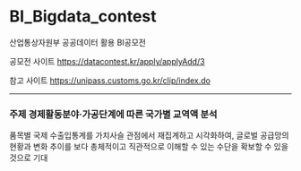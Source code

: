 # BI_Bigdata_contest
산업통상자원부 공공데이터 활용 BI공모전

공모전 사이트
https://datacontest.kr/apply/applyAdd/3

참고 사이트
https://unipass.customs.go.kr/clip/index.do

---
### 주제 경제활동분야·가공단계에 따른 국가별 교역액 분석
품목별 국제 수출입통계를 가치사슬 관점에서 재집계하고 시각화하여, 글로벌 공급망의 현황과 변화 추이를 보다 총체적이고 직관적으로 이해할 수 있는 수단을 확보할 수 있을 것으로 기대
